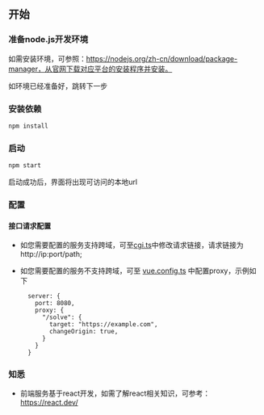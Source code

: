 ## 开始

### 准备node.js开发环境

如需安装环境，可参照：https://nodejs.org/zh-cn/download/package-manager，从官网下载对应平台的安装程序并安装。

如环境已经准备好，跳转下一步

### 安装依赖

```bash
npm install
```

### 启动
```bash
npm start
```
启动成功后，界面将出现可访问的本地url

### 配置

#### 接口请求配置

- 如您需要配置的服务支持跨域，可至[cgi.ts](/src/config/cgi.ts)中修改请求链接，请求链接为http://ip:port/path;

- 如您需要配置的服务不支持跨域，可至 [vue.config.ts](frontend\React\vite.config.ts) 中配置proxy，示例如下

  ```
    server: {
      port: 8080,
      proxy: {
        "/solve": {
          target: "https://example.com",
          changeOrigin: true,
        }
      }
    }
  ```


### 知悉

- 前端服务基于react开发，如需了解react相关知识，可参考：https://react.dev/
